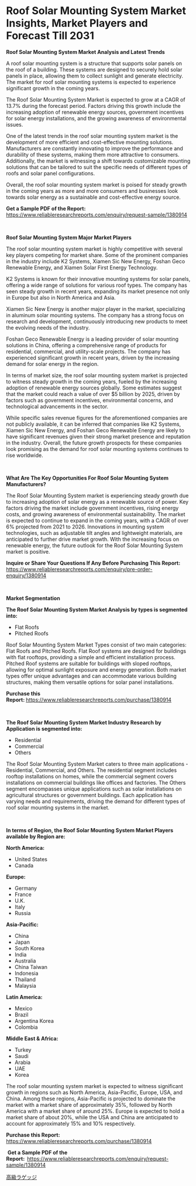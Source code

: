 <p><h1>Roof Solar Mounting System Market Insights, Market Players and Forecast Till 2031</h1></p><p><strong>Roof Solar Mounting System Market Analysis and Latest Trends</strong></p>
<p><p>A roof solar mounting system is a structure that supports solar panels on the roof of a building. These systems are designed to securely hold solar panels in place, allowing them to collect sunlight and generate electricity. The market for roof solar mounting systems is expected to experience significant growth in the coming years.</p><p>The Roof Solar Mounting System Market is expected to grow at a CAGR of 13.7% during the forecast period. Factors driving this growth include the increasing adoption of renewable energy sources, government incentives for solar energy installations, and the growing awareness of environmental issues. </p><p>One of the latest trends in the roof solar mounting system market is the development of more efficient and cost-effective mounting solutions. Manufacturers are constantly innovating to improve the performance and durability of these systems, making them more attractive to consumers. Additionally, the market is witnessing a shift towards customizable mounting solutions that can be tailored to suit the specific needs of different types of roofs and solar panel configurations.</p><p>Overall, the roof solar mounting system market is poised for steady growth in the coming years as more and more consumers and businesses look towards solar energy as a sustainable and cost-effective energy source.</p></p>
<p><strong>Get a Sample PDF of the Report:&nbsp;</strong> <a href="https://www.reliableresearchreports.com/enquiry/request-sample/1380914">https://www.reliableresearchreports.com/enquiry/request-sample/1380914</a></p>
<p>&nbsp;</p>
<p><strong>Roof Solar Mounting System Major Market Players</strong></p>
<p><p>The roof solar mounting system market is highly competitive with several key players competing for market share. Some of the prominent companies in the industry include K2 Systems, Xiamen Sic New Energy, Foshan Geco Renewable Energy, and Xiamen Solar First Energy Technology. </p><p>K2 Systems is known for their innovative mounting systems for solar panels, offering a wide range of solutions for various roof types. The company has seen steady growth in recent years, expanding its market presence not only in Europe but also in North America and Asia. </p><p>Xiamen Sic New Energy is another major player in the market, specializing in aluminum solar mounting systems. The company has a strong focus on research and development, continuously introducing new products to meet the evolving needs of the industry. </p><p>Foshan Geco Renewable Energy is a leading provider of solar mounting solutions in China, offering a comprehensive range of products for residential, commercial, and utility-scale projects. The company has experienced significant growth in recent years, driven by the increasing demand for solar energy in the region. </p><p>In terms of market size, the roof solar mounting system market is projected to witness steady growth in the coming years, fueled by the increasing adoption of renewable energy sources globally. Some estimates suggest that the market could reach a value of over $5 billion by 2025, driven by factors such as government incentives, environmental concerns, and technological advancements in the sector. </p><p>While specific sales revenue figures for the aforementioned companies are not publicly available, it can be inferred that companies like K2 Systems, Xiamen Sic New Energy, and Foshan Geco Renewable Energy are likely to have significant revenues given their strong market presence and reputation in the industry. Overall, the future growth prospects for these companies look promising as the demand for roof solar mounting systems continues to rise worldwide.</p></p>
<p>&nbsp;</p>
<p><strong>What Are The Key Opportunities For Roof Solar Mounting System Manufacturers?</strong></p>
<p><p>The Roof Solar Mounting System market is experiencing steady growth due to increasing adoption of solar energy as a renewable source of power. Key factors driving the market include government incentives, rising energy costs, and growing awareness of environmental sustainability. The market is expected to continue to expand in the coming years, with a CAGR of over 6% projected from 2021 to 2026. Innovations in mounting system technologies, such as adjustable tilt angles and lightweight materials, are anticipated to further drive market growth. With the increasing focus on renewable energy, the future outlook for the Roof Solar Mounting System market is positive.</p></p>
<p><strong>Inquire or Share Your Questions If Any Before Purchasing This Report:</strong> <a href="https://www.reliableresearchreports.com/enquiry/pre-order-enquiry/1380914">https://www.reliableresearchreports.com/enquiry/pre-order-enquiry/1380914</a></p>
<p>&nbsp;</p>
<p><strong>Market Segmentation</strong></p>
<p><strong>The Roof Solar Mounting System Market Analysis by types is segmented into:</strong></p>
<p><ul><li>Flat Roofs</li><li>Pitched Roofs</li></ul></p>
<p><p>Roof Solar Mounting System Market Types consist of two main categories: Flat Roofs and Pitched Roofs. Flat Roof systems are designed for buildings with flat rooftops, providing a simple and efficient installation process. Pitched Roof systems are suitable for buildings with sloped rooftops, allowing for optimal sunlight exposure and energy generation. Both market types offer unique advantages and can accommodate various building structures, making them versatile options for solar panel installations.</p></p>
<p><strong>Purchase this Report:&nbsp;</strong><a href="https://www.reliableresearchreports.com/purchase/1380914">https://www.reliableresearchreports.com/purchase/1380914</a></p>
<p>&nbsp;</p>
<p><strong>The Roof Solar Mounting System Market Industry Research by Application is segmented into:</strong></p>
<p><ul><li>Residential</li><li>Commercial</li><li>Others</li></ul></p>
<p><p>The Roof Solar Mounting System Market caters to three main applications - Residential, Commercial, and Others. The residential segment includes rooftop installations on homes, while the commercial segment covers installations on commercial buildings like offices and factories. The Others segment encompasses unique applications such as solar installations on agricultural structures or government buildings. Each application has varying needs and requirements, driving the demand for different types of roof solar mounting systems in the market.</p></p>
<p>&nbsp;</p>
<p><strong>In terms of Region, the Roof Solar Mounting System Market Players available by Region are:</strong></p>
<p>
    <p> <strong> North America: </strong>
        <ul>
            <li>United States</li>
            <li>Canada</li>
        </ul>
        </p> 
    <p> <strong> Europe: </strong>
        <ul>
            <li>Germany</li>
            <li>France</li>
            <li>U.K.</li>
            <li>Italy</li>
            <li>Russia</li>
        </ul>
        </p> 
    <p> <strong> Asia-Pacific: </strong>
        <ul>
            <li>China</li>
            <li>Japan</li>
            <li>South Korea</li>
            <li>India</li>
            <li>Australia</li>
            <li>China Taiwan</li>
            <li>Indonesia</li>
            <li>Thailand</li>
            <li>Malaysia</li>
        </ul>
        </p> 
    <p> <strong> Latin America: </strong>
        <ul>
            <li>Mexico</li>
            <li>Brazil</li>
            <li>Argentina Korea</li>
            <li>Colombia</li>
        </ul>
        </p> 
    <p> <strong> Middle East & Africa: </strong>
        <ul>
            <li>Turkey</li>
            <li>Saudi</li>
            <li>Arabia</li>
            <li>UAE</li>
            <li>Korea</li>
        </ul>
    </p>
    </p>
<p><p>The roof solar mounting system market is expected to witness significant growth in regions such as North America, Asia-Pacific, Europe, USA, and China. Among these regions, Asia-Pacific is projected to dominate the market with a market share of approximately 35%, followed by North America with a market share of around 25%. Europe is expected to hold a market share of about 20%, while the USA and China are anticipated to account for approximately 15% and 10% respectively.</p></p>
<p><strong>Purchase this Report: </strong><a href="https://www.reliableresearchreports.com/purchase/1380914">https://www.reliableresearchreports.com/purchase/1380914</a></p>
<p>&nbsp;<strong>Get a Sample PDF of the Report:&nbsp;&nbsp;</strong><a href="https://www.reliableresearchreports.com/enquiry/request-sample/1380914">https://www.reliableresearchreports.com/enquiry/request-sample/1380914</a></p>
<p><strong></strong></p>
<p><p><a href="https://github.com/zekaoe592392/Market-Research-Report-List-1/blob/main/921847416040.md">高級ラゲッジ</a></p></p>